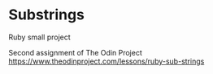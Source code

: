 # Substrings
Ruby small project

Second assignment of The Odin Project https://www.theodinproject.com/lessons/ruby-sub-strings




